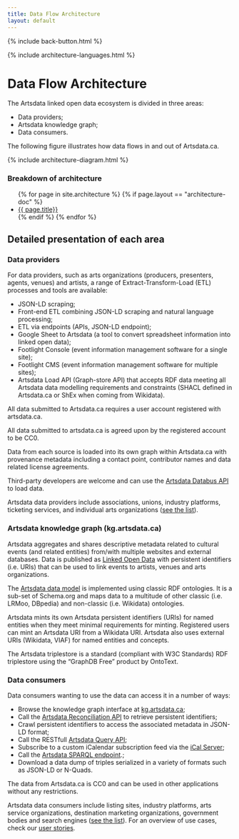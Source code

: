 ```yaml
---
title: Data Flow Architecture
layout: default
---
```

<p>{% include back-button.html %}</p>

<p>{% include architecture-languages.html %}</p>

Data Flow Architecture
====================
The Artsdata linked open data ecosystem is divided in three areas:
* Data providers;
* Artsdata knowledge graph;
* Data consumers.

The following figure illustrates how data flows in and out of Artsdata.ca. 

{% include architecture-diagram.html %}

### Breakdown of architecture
<ul>
{% for page in site.architecture %}
  {% if page.layout == "architecture-doc" %}
   <li> <a href="{{ base }}{{ page.url }}"> {{ page.title}}</a></li>
  {% endif %}
{% endfor %}
</ul>

## Detailed presentation of each area

### Data providers

For data providers, such as arts organizations (producers, presenters, agents, venues) and artists, a range of Extract-Transform-Load (ETL) processes and tools are available:
* JSON-LD scraping;
* Front-end ETL combining JSON-LD scraping and natural language processing;
* ETL via endpoints (APIs, JSON-LD endpoint);
* Google Sheet to Artsdata (a tool to convert spreadsheet information into linked open data);
* Footlight Console (event information management software for a single site);
* Footlight CMS (event information management software for multiple sites);
* Artsdata Load API (Graph-store API) that accepts RDF data meeting all Artsdata data modelling requirements and constraints (SHACL defined in Artsdata.ca or ShEx when coming from Wikidata). 

All data submitted to Artsdata.ca requires a user account registered with artsdata.ca.

All data submitted to artsdata.ca is agreed upon by the registered account to be CC0.

Data from each source is loaded into its own graph within Artsdata.ca with provenance metadata including a contact point, contributor names and data related license agreements.

Third-party developers are welcome and can use the [Artsdata Databus API](https://culturecreates.github.io/artsdata-data-model/architecture/graph-store-api.html) to load data.
 
Artsdata data providers include associations, unions, industry platforms, ticketing services, and individual arts organizations ([see the list](https://kg.artsdata.ca/fr/query/show?sparql=feeds_all&title=Data+Feeds)).


### Artsdata knowledge graph (kg.artsdata.ca)

Artsdata aggregates and shares descriptive metadata related to cultural events (and related entities) from/with multiple websites and external databases. Data is published as [Linked Open Data](https://en.wikipedia.org/wiki/Linked_data) with persistent identifiers (i.e. URIs) that can be used to link events to artists, venues and arts organizations.

The [Artsdata data model](https://culturecreates.github.io/artsdata-data-model) is implemented using classic RDF ontologies. It is a sub-set of Schema.org and maps data to a multitude of other classic (i.e. LRMoo, DBpedia) and non-classic (i.e. Wikidata) ontologies. 

Artsdata mints its own Artsdata persistent identifiers (URIs) for named entities when they meet minimal requirements for minting. Registered users can mint an Artsdata URI from a Wikidata URI. Artsdata also uses external URIs (Wikidata, VIAF) for named entities and concepts.

The Artsdata triplestore is a standard (compliant with W3C Standards) RDF triplestore using the “GraphDB Free” product by OntoText.

### Data consumers

Data consumers wanting to use the data can access it in a number of ways: 
* Browse the knowledge graph interface at [kg.artsdata.ca](https://kg.artsdata.ca/);
* Call the [Artsdata Reconciliation API](https://culturecreates.github.io/artsdata-data-model/architecture/reconciliation.html) to retrieve persistent identifiers;
* Crawl persistent identifiers to access the associated metadata in JSON-LD format;
* Call the RESTfull [Artsdata Query API](https://culturecreates.github.io/artsdata-data-model/architecture/query-api.html);
* Subscribe to a custom iCalendar subscription feed via the [iCal Server](https://culturecreates.github.io/artsdata-data-model/architecture/ical.html);
* Call the [Artsdata SPARQL endpoint](https://culturecreates.github.io/artsdata-data-model/architecture/sparql.html).;
* Download a data dump of triples serialized in a variety of formats such as JSON-LD or N-Quads. 

The data from Artsdata.ca is CC0 and can be used in other applications without any restrictions.

Artsdata data consumers include listing sites, industry platforms, arts service organizations, destination marketing organizations, government bodies and search engines ([see the list](https://kg.artsdata.ca/doc/data-consumers)). For an overview of use cases, check our [user stories](https://www.artsdata.ca/en/stories).
